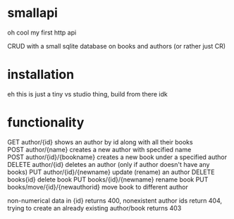# smallapi
oh cool my first http api

CRUD with a small sqlite database on books and authors (or rather just CR)

# installation
eh this is just a tiny vs studio thing, build from there idk

# functionality
GET author/{id} shows an author by id along with all their books    
POST author/{name} creates a new author with specified name    
POST author/{id}/{bookname} creates a new book under a specified author
DELETE author/{id} deletes an author (only if author doesn't have any books)
PUT author/{id}/{newname} update (rename) an author
DELETE books{id} delete book
PUT books/{id}/{newname} rename book
PUT books/move/{id}/{newauthorid} move book to different author

non-numerical data in {id} returns 400, nonexistent author ids return 404, trying to create an already existing author/book returns 403
